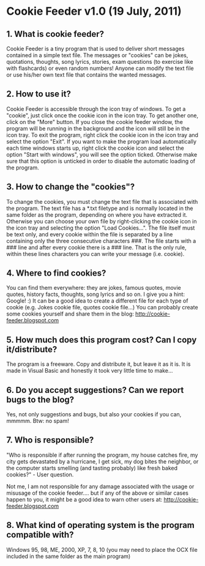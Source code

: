 # Cookie Feeder v1.0 (19 July, 2011)

## 1. What is cookie feeder?

Cookie Feeder is a tiny program that is used to deliver short 
messages contained in a simple text file. The messages or 
"cookies" can be jokes, quotations, thoughts, song lyrics, 
stories, exam questions (to exercise like with flashcards) or 
even random numbers! Anyone can modify the text file or 
use his/her own text file that contains the wanted 
messages. 


## 2. How to use it?

Cookie Feeder is accessible through the icon tray of 
windows. To get a "cookie", just click once the cookie icon 
in the icon tray. To get another one, click on the "More" 
button. If you close the cookie feeder window, the program 
will be running in the background and the icon will still be in 
the icon tray. To exit the program, right click the cookie icon 
in the icon tray and select the option "Exit". If you want to 
make the program load automatically each time windows 
starts up, right click the cookie icon and select the option 
"Start with windows", you will see the option ticked. 
Otherwise make sure that this option is unticked in order to 
disable the automatic loading of the program. 


## 3. How to change the "cookies"?

To change the cookies, you must change the text file that is 
associated with the program. The text file has a *.txt filetype 
and is normally located in the same folder as the program, 
depending on where you have extracted it. Otherwise you 
can choose your own file by right-clicking the cookie icon in 
the icon tray and selecting the option "Load Cookies...". 
The file itself must be text only, and every cookie within the 
file is separated by a line containing only the three 
consecutive characters ###. The file starts with a ### line 
and after every cookie there is a ### line. That is the only 
rule, within these lines characters you can write your 
message (i.e. cookie). 


## 4. Where to find cookies?

You can find them everywhere: they are jokes, famous 
quotes, movie quotes, history facts, thoughts, song lyrics 
and so on. I give you a hint: Google! :) It can be a good 
idea to create a different file for each type of cookie (e.g. 
Jokes cookie file, quotes cookie file...) You can probably 
create some cookies yourself and share them in the blog: 
http://cookie-feeder.blogspot.com


## 5. How much does this program cost? Can I copy it/distribute?

The program is a freeware. Copy and distribute it, but leave 
it as it is. It is made in Visual Basic and honestly it took very 
little time to make...


## 6. Do you accept suggestions? Can we report bugs to the blog?

Yes, not only suggestions and bugs, but also your cookies if 
you can, mmmmm. Btw: no spam!


## 7. Who is responsible?

"Who is responsible if after running the program, my 
house catches fire, my city gets devastated by a hurricane, 
I get sick, my dog bites the neighbor, or the computer starts 
smelling (and tasting probably) like fresh baked cookies?" - User question.

Not me, I am not responsible for any damage associated 
with the usage or misusage of the cookie feeder.... but if 
any of the above or similar cases happen to you, it might be 
a good idea to warn other users at: http://cookie-feeder.blogspot.com


## 8. What kind of operating system is the program compatible with?

Windows 95, 98, ME, 2000, XP, 7, 8, 10 (you may need to place the OCX file included in the same folder as the main program)
